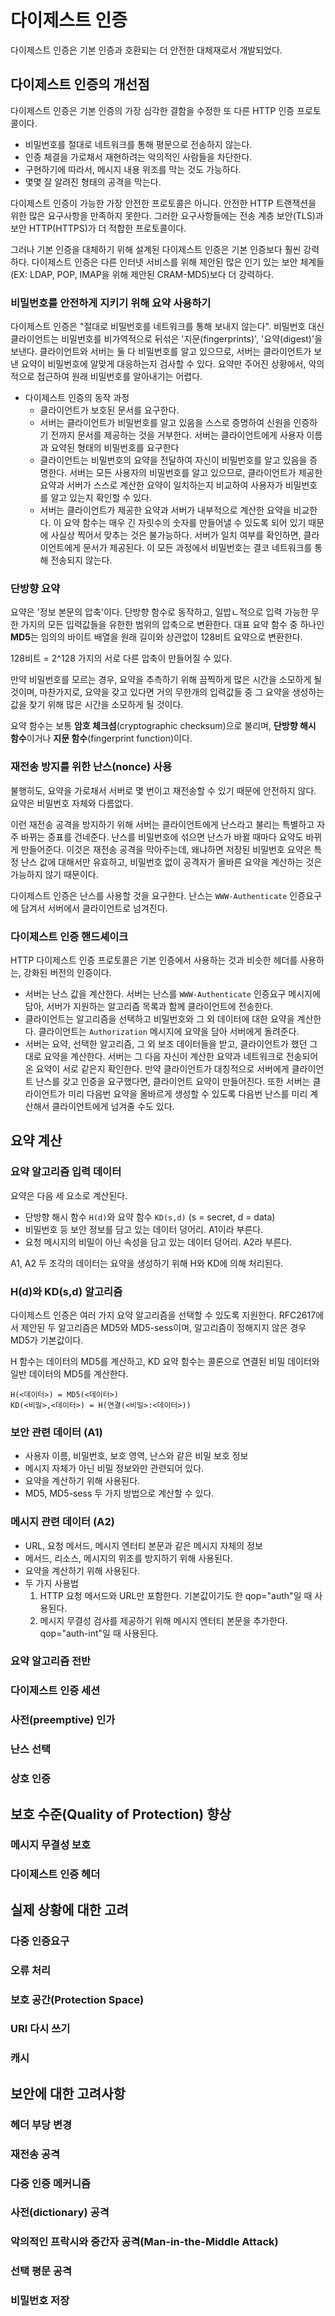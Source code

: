 # 다이제스트 인증

다이제스트 인증은 기본 인증과 호환되는 더 안전한 대체재로서 개발되었다.

## 다이제스트 인증의 개선점

다이제스트 인증은 기본 인증의 가장 심각한 결함을 수정한 또 다른 HTTP 인증 프로토콜이다.

* 비밀번호를 절대로 네트워크를 통해 평문으로 전송하지 않는다.
* 인증 체결을 가로채서 재현하려는 악의적인 사람들을 차단한다.
* 구현하기에 따라서, 메시지 내용 위조를 막는 것도 가능하다.
* 몇몇 잘 알려진 형태의 공격을 막는다.

다이제스트 인증이 가능한 가장 안전한 프로토콜은 아니다. 안전한 HTTP 트랜잭션을 위한 많은 요구사항을 만족하지 못한다. 그러한 요구사항들에는 전송 계층 보안(TLS)과 보안 HTTP(HTTPS)가 더 적합한 프로토콜이다.

그러나 기본 인증을 대체하기 위해 설계된 다이제스트 인증은 기본 인증보다 훨씬 강력하다. 다이제스트 인증은 다른 인터넷 서비스를 위해 제안된 많은 인기 있는 보안 체계들(EX: LDAP, POP, IMAP을 위해 제안된 CRAM-MD5)보다 더 강력하다.

### 비밀번호를 안전하게 지키기 위해 요약 사용하기

다이제스트 인증은 "절대로 비밀번호를 네트워크를 통해 보내지 않는다". 비밀번호 대신 클라이언트는 비밀번호를 비가역적으로 뒤섞은 '지문(fingerprints)', '요약(digest)'을 보낸다. 클라이언트와 서버는 둘 다 비밀번호를 알고 있으므로, 서버는 클라이언트가 보낸 요약이 비밀번호에 알맞게 대응하는지 검사할 수 있다. 요약만 주어진 상황에서, 악의적으로 접근하여 원래 비밀번호를 알아내기는 어렵다.

* 다이제스트 인증의 동작 과정
  * 클라이언트가 보호된 문서를 요구한다.
  * 서버는 클라이언트가 비밀번호를 알고 있음을 스스로 증명하여 신원을 인증하기 전까지 문서를 제공하는 것을 거부한다. 서버는 클라이언트에게 사용자 이름과 요약된 형태의 비밀번호를 요구한다
  * 클라이언트는 비밀번호의 요약을 전달하여 자신이 비밀번호를 알고 있음을 증명한다. 서버는 모든 사용자의 비밀번호를 알고 있으므로, 클라이언트가 제공한 요약과 서버가 스스로 계산한 요약이 일치하는지 비교하여 사용자가 비밀번호를 알고 있는지 확인할 수 있다.
  * 서버는 클라이언트가 제공한 요약과 서버가 내부적으로 계산한 요약을 비교한다. 이 요약 함수는 매우 긴 자릿수의 숫자를 만들어낼 수 있도록 되어 있기 때문에 사실상 찍어서 맞추는 것은 불가능하다. 서버가 일치 여부를 확인하면, 클라이언트에게 문서가 제공된다. 이 모든 과정에서 비밀번호는 결코 네트워크를 통해 전송되지 않는다.

### 단방향 요약

요약은 '정보 본문의 압축'이다. 단방향 함수로 동작하고, 일밥ㄴ적으로 입력 가능한 무한 가지의 모든 입력값들을 유한한 범위의 압축으로 변환한다. 대표 요약 함수 중 하나인 **MD5**는 임의의 바이트 배열을 원래 길이와 상관없이 128비트 요약으로 변환한다.

128비트 = 2^128 가지의 서로 다른 압축이 만들어질 수 있다.

만약 비밀번호를 모르는 경우, 요약을 추측하기 위해 끔찍하게 많은 시간을 소모하게 될 것이며, 마찬가지로, 요약을 갖고 있다면 거의 무한개의 입력값들 중 그 요약을 생성하는 값을 찾기 위해 많은 시간을 소모하게 될 것이다.

요약 함수는 보통 **암호 체크섬**(cryptographic checksum)으로 불리며, **단방향 해시 함수**이거나 **지문 함수**(fingerprint function)이다.

### 재전송 방지를 위한 난스(nonce) 사용

불행히도, 요약을 가로채서 서버로 몇 번이고 재전송할 수 있기 때문에 안전하지 않다. 요약은 비밀번호 자체와 다름없다.

이런 재전송 공격을 방지하기 위해 서버는 클라이언트에게 난스라고 불리는 특별하고 자주 바뀌는 증표를 건네준다. 난스를 비밀번호에 섞으면 난스가 바뀔 때마다 요약도 바뀌게 만들어준다. 이것은 재전송 공격을 막아주는데, 왜냐하면 저장된 비밀번호 요약은 특정 난스 값에 대해서만 유효하고, 비밀번호 없이 공격자가 올바른 요약을 계산하는 것은 가능하지 않기 때문이다.

다이제스트 인증은 난스를 사용할 것을 요구한다. 난스는 `WWW-Authenticate` 인증요구에 담겨서 서버에서 클라이언트로 넘겨진다.

### 다이제스트 인증 핸드셰이크

HTTP 다이제스트 인증 프로토콜은 기본 인증에서 사용하는 것과 비슷한 헤더를 사용하는, 강화된 버전의 인증이다.

* 서버는 난스 값을 계산한다. 서버는 난스를 `WWW-Authenticate` 인증요구 메시지에 담아, 서버가 지원하는 알고리즘 목록과 함께 클라이언트에 전송한다.
* 클라이언트는 알고리즘을 선택하고 비밀번호와 그 외 데이터에 대한 요약을 계산한다. 클라이언트는 `Authorization` 메시지에 요약을 담아 서버에게 돌려준다.
* 서버는 요약, 선택한 알고리즘, 그 외 보조 데이터들을 받고, 클라이언트가 했던 그대로 요약을 계산한다. 서버는 그 다음 자신이 계산한 요약과 네트워크로 전송되어 온 요약이 서로 같은지 확인한다. 만약 클라이언트가 대칭적으로 서버에게 클라이언트 난스를 갖고 인증을 요구했다면, 클라이언트 요약이 만들어진다. 또한 서버는 클라이언트가 미리 다음번 요약을 올바르게 생성할 수 있도록 다음번 난스를 미리 계산해서 클라이언트에게 넘겨줄 수도 있다.

## 요약 계산

### 요약 알고리즘 입력 데이터

요약은 다음 세 요소로 계산된다.

* 단방향 해시 함수 `H(d)`와 요약 함수 `KD(s,d)` (s = secret, d = data)
* 비밀번호 등 보안 정보를 담고 있는 데이터 덩어리. A1이라 부른다.
* 요청 메시지의 비밀이 아닌 속성을 담고 있는 데이터 덩어리. A2라 부른다.

A1, A2 두 조각의 데이터는 요약을 생성하기 위해 H와 KD에 의해 처리된다.

### H(d)와 KD(s,d) 알고리즘

다이제스트 인증은 여러 가지 요약 알고리즘을 선택할 수 있도록 지원한다. RFC2617에서 제안된 두 알고리즘은 MD5와 MD5-sess이며, 알고리즘이 정해지지 않은 경우 MD5가 기본값이다.

H 함수는 데이터의 MD5를 계산하고, KD 요약 함수는 콜론으로 연결된 비밀 데이터와 일반 데이터의 MD5를 계산한다.

```
H(<데이터>) = MD5(<데이터>)
KD(<비밀>,<데이터>) = H(연결(<비밀>:<데이터>))
```

### 보안 관련 데이터 (A1)

* 사용자 이름, 비밀번호, 보호 영역, 난스와 같은 비밀 보호 정보
* 메시지 자체가 아닌 비밀 정보와만 관련되어 있다.
* 요약을 계산하기 위해 사용된다.
* MD5, MD5-sess 두 가지 방법으로 계산할 수 있다.

### 메시지 관련 데이터 (A2)

* URL, 요청 메서드, 메시지 엔터티 본문과 같은 메시지 자체의 정보
* 메서드, 리소스, 메시지의 위조를 방지하기 위해 사용된다.
* 요약을 계산하기 위해 사용된다.
* 두 가지 사용법
  1. HTTP 요청 메서드와 URL만 포함한다. 기본값이기도 한 qop="auth"일 때 사용된다.
  2. 메시지 무결성 검사를 제공하기 위해 메시지 엔터티 본문을 추가한다. qop="auth-int"일 때 사용된다.

### 요약 알고리즘 전반



### 다이제스트 인증 세션

### 사전(preemptive) 인가

### 난스 선택

### 상호 인증

## 보호 수준(Quality of Protection) 향상

### 메시지 무결성 보호

### 다이제스트 인증 헤더

## 실제 상황에 대한 고려

### 다중 인증요구

### 오류 처리

### 보호 공간(Protection Space)

### URI 다시 쓰기

### 캐시

## 보안에 대한 고려사항

### 헤더 부당 변경

### 재전송 공격

### 다중 인증 메커니즘

### 사전(dictionary) 공격

### 악의적인 프락시와 중간자 공격(Man-in-the-Middle Attack)

### 선택 평문 공격

### 비밀번호 저장


